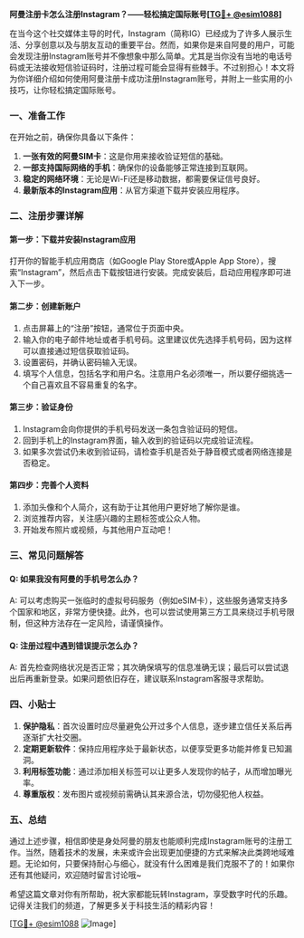 **阿曼注册卡怎么注册Instagram？——轻松搞定国际账号[[TG💪+ @esim1088](https://t.me/s/esim1088)]**

在当今这个社交媒体主导的时代，Instagram（简称IG）已经成为了许多人展示生活、分享创意以及与朋友互动的重要平台。然而，如果你是来自阿曼的用户，可能会发现注册Instagram账号并不像想象中那么简单。尤其是当你没有当地的电话号码或无法接收短信验证码时，注册过程可能会显得有些棘手。不过别担心！本文将为你详细介绍如何使用阿曼注册卡成功注册Instagram账号，并附上一些实用的小技巧，让你轻松搞定国际账号。

### 一、准备工作

在开始之前，确保你具备以下条件：
1. **一张有效的阿曼SIM卡**：这是你用来接收验证短信的基础。
2. **一部支持国际网络的手机**：确保你的设备能够正常连接到互联网。
3. **稳定的网络环境**：无论是Wi-Fi还是移动数据，都需要保证信号良好。
4. **最新版本的Instagram应用**：从官方渠道下载并安装应用程序。

### 二、注册步骤详解

#### 第一步：下载并安装Instagram应用
打开你的智能手机应用商店（如Google Play Store或Apple App Store），搜索“Instagram”，然后点击下载按钮进行安装。完成安装后，启动应用程序即可进入下一步。

#### 第二步：创建新账户
1. 点击屏幕上的“注册”按钮，通常位于页面中央。
2. 输入你的电子邮件地址或者手机号码。这里建议优先选择手机号码，因为这样可以直接通过短信获取验证码。
3. 设置密码，并确认密码输入无误。
4. 填写个人信息，包括名字和用户名。注意用户名必须唯一，所以要仔细挑选一个自己喜欢且不容易重复的名字。

#### 第三步：验证身份
1. Instagram会向你提供的手机号码发送一条包含验证码的短信。
2. 回到手机上的Instagram界面，输入收到的验证码以完成验证流程。
3. 如果多次尝试仍未收到验证码，请检查手机是否处于静音模式或者网络连接是否稳定。

#### 第四步：完善个人资料
1. 添加头像和个人简介，这有助于让其他用户更好地了解你是谁。
2. 浏览推荐内容，关注感兴趣的主题标签或公众人物。
3. 开始发布照片或视频，与其他用户互动吧！

### 三、常见问题解答

#### Q: 如果我没有阿曼的手机号怎么办？
A: 可以考虑购买一张临时的虚拟号码服务（例如eSIM卡），这些服务通常支持多个国家和地区，非常方便快捷。此外，也可以尝试使用第三方工具来绕过手机号限制，但这种方法存在一定风险，请谨慎操作。

#### Q: 注册过程中遇到错误提示怎么办？
A: 首先检查网络状况是否正常；其次确保填写的信息准确无误；最后可以尝试退出后再重新登录。如果问题依旧存在，建议联系Instagram客服寻求帮助。

### 四、小贴士

1. **保护隐私**：首次设置时应尽量避免公开过多个人信息，逐步建立信任关系后再逐渐扩大社交圈。
2. **定期更新软件**：保持应用程序处于最新状态，以便享受更多功能并修复已知漏洞。
3. **利用标签功能**：通过添加相关标签可以让更多人发现你的帖子，从而增加曝光率。
4. **尊重版权**：发布图片或视频前需确认其来源合法，切勿侵犯他人权益。

### 五、总结

通过上述步骤，相信即使是身处阿曼的朋友也能顺利完成Instagram账号的注册工作。当然，随着技术的发展，未来或许会出现更加便捷的方式来解决此类跨地域难题。无论如何，只要保持耐心与细心，就没有什么困难是我们克服不了的！如果你还有其他疑问，欢迎随时留言讨论哦~

希望这篇文章对你有所帮助，祝大家都能玩转Instagram，享受数字时代的乐趣。记得关注我们的频道，了解更多关于科技生活的精彩内容！

[[TG💪+ @esim1088](https://t.me/s/esim1088) ![Image](https://i.postimg.cc/4NQfJmqS/Snipaste-2025-05-13-00-14-12.png)]